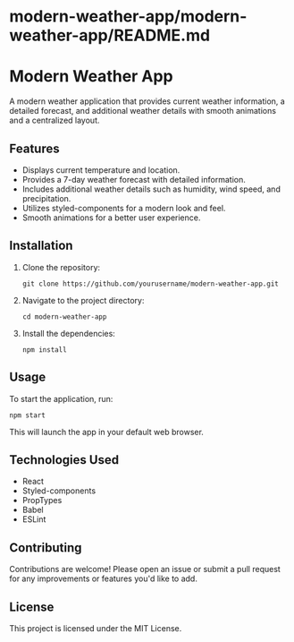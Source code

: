 # modern-weather-app/modern-weather-app/README.md

# Modern Weather App

A modern weather application that provides current weather information, a detailed forecast, and additional weather details with smooth animations and a centralized layout.

## Features

- Displays current temperature and location.
- Provides a 7-day weather forecast with detailed information.
- Includes additional weather details such as humidity, wind speed, and precipitation.
- Utilizes styled-components for a modern look and feel.
- Smooth animations for a better user experience.

## Installation

1. Clone the repository:
   ```
   git clone https://github.com/yourusername/modern-weather-app.git
   ```
2. Navigate to the project directory:
   ```
   cd modern-weather-app
   ```
3. Install the dependencies:
   ```
   npm install
   ```

## Usage

To start the application, run:
```
npm start
```
This will launch the app in your default web browser.

## Technologies Used

- React
- Styled-components
- PropTypes
- Babel
- ESLint

## Contributing

Contributions are welcome! Please open an issue or submit a pull request for any improvements or features you'd like to add.

## License

This project is licensed under the MIT License.